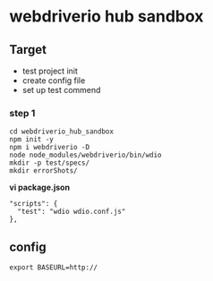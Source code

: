 # webdriverio hub sandbox

## Target
- test project init
- create config file
- set up test commend

### step 1
```
cd webdriverio_hub_sandbox
npm init -y
npm i webdriverio -D
node node_modules/webdriverio/bin/wdio
mkdir -p test/specs/
mkdir errorShots/
```

**vi package.json**
```
"scripts": {
  "test": "wdio wdio.conf.js"
},
```

## config

`export BASEURL=http://`
